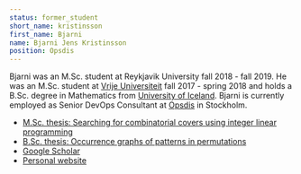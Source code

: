 ```yaml
---
status: former_student
short_name: kristinsson
first_name: Bjarni
name: Bjarni Jens Kristinsson
position: Opsdis
---
```

Bjarni was an M.Sc. student at Reykjavik University fall 2018 - fall 2019. He was an M.Sc. student at [Vrije Universiteit](https://www.vu.nl/en/) fall 2017 - spring 2018 and holds a B.Sc. degree in Mathematics from [University of Iceland](https://english.hi.is).
Bjarni is currently employed as Senior DevOps Consultant at [Opsdis](https://opsdis.com) in Stockholm.


- [M.Sc. thesis: Searching for combinatorial covers using integer linear programming](http://hdl.handle.net/1946/34919)
- [B.Sc. thesis: Occurrence graphs of patterns in permutations](http://hdl.handle.net/1946/22017)
- [Google Scholar](https://scholar.google.com/citations?user=LbxYGI8AAAAJ)
- [Personal website](https://bjk.is)
